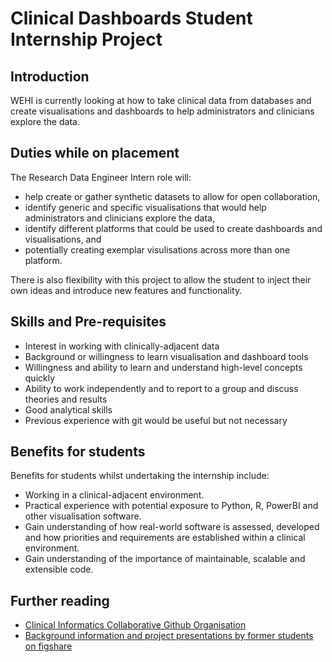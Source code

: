 # Clinical Dashboards Student Internship Project

## Introduction

WEHI is currently looking at how to take clinical data from databases and create visualisations and dashboards to help administrators and clinicians explore the data. 

## Duties while on placement 

The Research Data Engineer Intern role will:  
- help create or gather synthetic datasets to allow for open collaboration, 
- identify generic and specific visualisations that would help administrators and clinicians explore the data,
- identify different platforms that could be used to create dashboards and visualisations, and 
- potentially creating exemplar visulisations across more than one platform. 

There is also flexibility with this project to allow the student to inject their own ideas and introduce new features and functionality. 


## Skills and Pre-requisites

- Interest in working with clinically-adjacent data
- Background or willingness to learn visualisation and dashboard tools
- Willingness and ability to learn and understand high-level concepts quickly 
- Ability to work independently and to report to a group and discuss theories and results 
- Good analytical skills 
- Previous experience with git would be useful but not necessary 

## Benefits for students 

Benefits for students whilst undertaking the internship include:
- Working in a clinical-adjacent environment. 
- Practical experience with potential exposure to Python, R, PowerBI and other visualisation software.  
- Gain understanding of how real-world software is assessed, developed and how priorities and requirements are established within a clinical environment.  
- Gain understanding of the importance of maintainable, scalable and extensible code. 

## Further reading
- [Clinical Informatics Collaborative Github Organisation](https://github.com/Clinical-Informatics-Collaborative)
- [Background information and project presentations by former students on figshare](https://figshare.com/projects/Clinical_Dashboards/163360) 
